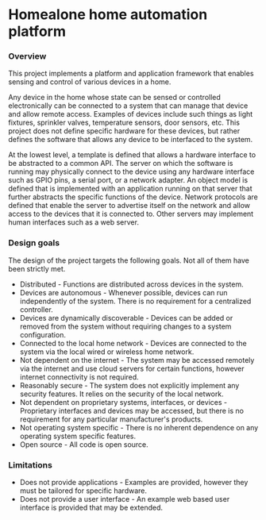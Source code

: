 # Homealone home automation platform

### Overview

This project implements a platform and application framework that enables sensing and control of various devices in a home.

Any device in the home whose state can be sensed or controlled electronically can be connected to a system that can manage that device and allow remote access. Examples of devices include such things as light fixtures, sprinkler valves, temperature sensors, door sensors, etc.  This project does not define specific hardware for these devices, but rather defines the software that allows any device to be interfaced to the system.

At the lowest level, a template is defined that allows a hardware interface to be abstracted to a common API.  The server on which the software is running may physically connect to the device using any hardware interface such as GPIO pins, a serial port, or a network adapter.  An object model is defined that is implemented with an application running on that server that further abstracts the specific functions of the device.  Network protocols are defined that enable the server to advertise itself on the network and allow access to the devices that it is connected to. Other servers may implement human interfaces such as a web server.

### Design goals

The design of the project targets the following goals.  Not all of them have been strictly met.

-  Distributed - Functions are distributed across devices in the system.
-  Devices are autonomous - Whenever possible, devices can run independently of the system.  There is no requirement for a centralized controller.
-  Devices are dynamically discoverable - Devices can be added or removed from the system without requiring changes to a system configuration.
-  Connected to the local home network - Devices are connected to the system via the local wired or wireless home network.
-  Not dependent on the internet - The system may be accessed remotely via the internet and use cloud servers for certain functions, however internet connectivity is not required.
-  Reasonably secure - The system does not explicitly implement any security features.  It relies on the security of the local network.
-  Not dependent on proprietary systems, interfaces, or devices - Proprietary interfaces and devices may be accessed, but there is no requirement for any particular manufacturer's products.
-  Not operating system specific - There is no inherent dependence on any operating system specific features.
-  Open source - All code is open source.

### Limitations

- Does not provide applications - Examples are provided, however they must be tailored for specific hardware.
- Does not provide a user interface - An example web based user interface is provided that may be extended.

